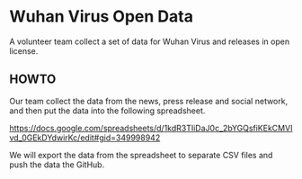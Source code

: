 Wuhan Virus Open Data
=====================

A volunteer team collect a set of data for Wuhan Virus and releases in open license.

HOWTO
-----

Our team collect the data from the news, press release and social network, and then put the data into the following spreadsheet.

https://docs.google.com/spreadsheets/d/1kdR3TIiDaJ0c_2bYGQsfiKEkCMVIvd_0GEkDYdwirKc/edit#gid=349998942

We will export the data from the spreadsheet to separate CSV files and push the data the GitHub.
